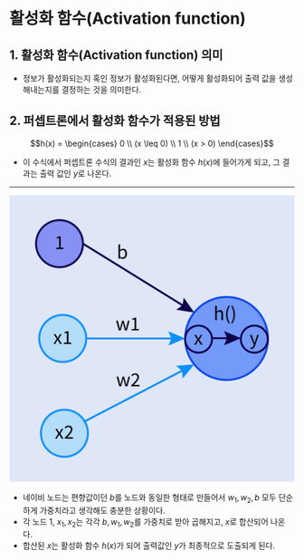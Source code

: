 # 활성화 함수(Activation function)

## 1. 활성화 함수(Activation function) 의미
- 정보가 활성화되는지 혹인 정보가 활성화된다면, 어떻게 활성화되어 출력 값을 생성해내는지를 결정하는 것을 의미한다.

## 2. 퍼셉트론에서 활성화 함수가 적용된 방법

$$h(x) = \begin{cases}
0 \\ (x \leq 0) \\
1 \\ (x > 0)
\end{cases}$$


- 이 수식에서 퍼셉트론 수식의 결과인 $x$는 활성화 함수 $h(x)$에 들어가게 되고, 그 결과는 출력 값인 $y$로 나온다.

---

![alt text](./Picture/Activation_function.png)

- 네이비 노드는 편향값이던 $b$를 노드와 동일한 형태로 만들어서 $w_1, w_2, b$ 모두 단순하게 가중치라고 생각해도 충분한 상황이다.
- 각 노드 1, $x_1, x_2$는 각각 $b, w_1, w_2$를 가중치로 받아 곱해지고, $x$로 합산되어 나온다.
- 합산된 $x$는 활성화 함수 $h(x)$가 되어 출력값인 $y$가 최종적으로 도출되게 된다.